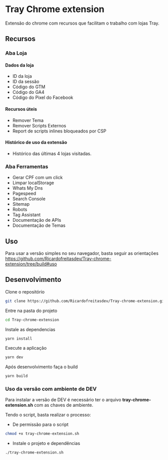 # Tray Chrome extension

Extensão do chrome com recursos que facilitam o trabalho com lojas Tray.
## Recursos
### Aba Loja
#### Dados da loja
- ID da loja
- ID da sessão
- Código do GTM
- Código do GA4
- Código do Pixel do Facebook

#### Recursos úteis
- Remover Tema
- Remover Scripts Externos
- Report de scripts inlines bloqueados por CSP
#### Histórico de uso da extensão
- Histórico das últimas 4 lojas visitadas.
  
### Aba Ferramentas
- Gerar CPF com um click
- Limpar localStorage
- Whats My Dns
- Pagespeed
- Search Console
- Sitemap
- Robots
- Tag Assistant
- Documentação de APIs
- Documentação de Temas
## Uso

Para usar a versão simples no seu navegador, basta seguir as orientações https://github.com/Ricardofreitasdev/Tray-chrome-extension/tree/build#uso 

## Desenvolvimento

Clone o repositório

```sh
git clone https://github.com/Ricardofreitasdev/Tray-chrome-extension.git
```

Entre na pasta do projeto

```sh
cd Tray-chrome-extension
```

Instale as dependencias 
```sh
yarn install
```

Execute a aplicação 
```sh
yarn dev
```

Após desenvolvimento faça o build

```sh
yarn build
```

### Uso da versão com ambiente de DEV

Para instalar a versão de DEV é necessário ter o arquivo **tray-chrome-extension.sh** com as chaves de ambiente.

Tendo o script, basta realizar o processo:

- De permissão para o script

```bash
chmod +x tray-chrome-extension.sh
```

- Instale o projeto e dependências

```bash
./tray-chrome-extension.sh
```

